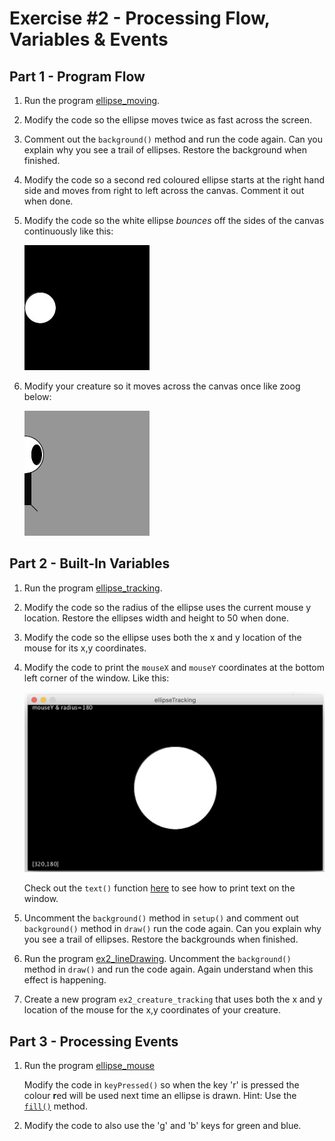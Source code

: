 # Exercise #2 - Processing Flow, Variables & Events

## Part 1 - Program Flow

1.	Run the program [ellipse_moving](../files/exercises/ellipseMoving/ellipseMoving.zip?raw=true).

2.	Modify the code so the ellipse moves twice as fast across the screen.

3.	Comment out the ``background()`` method and run the code again.
	Can you explain why you see a trail of ellipses.  Restore the background when finished.

4.	Modify the code so a second red coloured ellipse starts at the right hand side and moves from right to left across the canvas.  Comment it out when done.

5.	Modify the code so the white ellipse *bounces* off the sides of the canvas continuously like this:

	![](../images/ellipseTracking.gif "Bouncing Ellipse")

6.	Modify your creature so it moves across the canvas once like zoog below:

	![](../images/zoogMoving.gif "zoog moving")


## Part 2 - Built-In Variables

1.	Run the program [ellipse_tracking](../files/exercises/ellipseTracking/ellipseTracking.zip?raw=true).

1.	Modify the code so the radius of the ellipse uses the current mouse y location.
	Restore the ellipses width and height to 50 when done.

1.	Modify the code so the ellipse uses both the x and y location of the mouse for its x,y coordinates.

1.	Modify the code to print the `mouseX` and `mouseY` coordinates at the bottom left corner of the window.  Like this:

	![](../images/ellipseTrackingXY.png "x,y")

	Check out the ``text()`` function [here](https://processing.org/reference/text_.html) to see how to print text on the window.

1.	Uncomment the ``background()`` method in ``setup()`` and comment out ``background()`` method in ``draw()`` run the code again.	Can you explain why you see a trail of ellipses.  Restore the backgrounds when finished.

1.	Run the program [ex2_lineDrawing](../files/exercises/ex2_lineDrawing/ex2_lineDrawing.zip?raw=true). Uncomment the ``background()`` method in ``draw()`` and run the code again.  Again understand when this effect is happening.

1.	Create a new program ``ex2_creature_tracking`` that uses both the x and y location of the mouse for the x,y coordinates of your creature.


## Part 3 - Processing Events

1.	Run the program [ellipse_mouse](../files/exercises/ellipseMouse/ellipseMouse.zip?raw=true)

	Modify the code in ``keyPressed()`` so when the key 'r' is pressed the colour **r**ed will be used next time an ellipse is drawn.  Hint: Use the [``fill()``](https://processing.org/reference/fill_.html "fill()") method.

2.	Modify the code to also use the 'g' and 'b' keys for green and blue.

